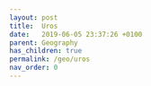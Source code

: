 ```yaml
---
layout: post
title:  Uros
date:   2019-06-05 23:37:26 +0100
parent: Geography
has_children: true
permalink: /geo/uros
nav_order: 0
---
```

